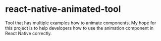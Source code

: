 # react-native-animated-tool
Tool that has multiple examples how to animate components. 
My hope for this project is to help developers how to use the animation component in React Native correctly.

